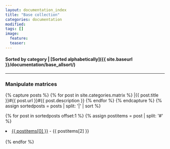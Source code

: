 ```yaml
---
layout: documentation_index
title: "Base collection"
categories: documentation
modified:
tags: []
image:
  feature:
  teaser:
---
```

#### Sorted by category | [Sorted alphabetically]({{ site.baseurl }}/documentation/base_allsort/)
---

### Manipulate matrices

<div class="tiles">

{% capture posts %}
  {% for post in site.categories.matrix %}
    |{{ post.title }}#{{ post.url }}#{{ post.description }}
  {% endfor %}
{% endcapture %}
{% assign sortedposts = posts | split: '|' | sort %}

{% for post in sortedposts offset:1 %}
  {% assign postitems = post | split: '#' %}
  <li><a href="{{ site.baseurl }}{{ postitems[1] }}">{{ postitems[0] }}</a> - {{ postitems[2] }}</li><br>
{% endfor %}
</div><!-- /.tiles -->
